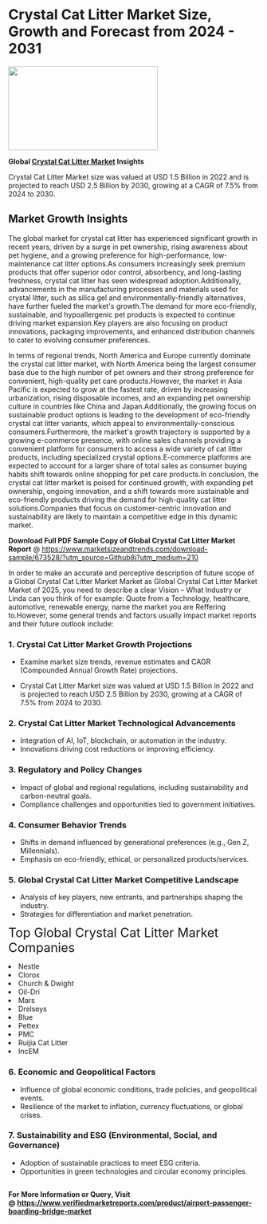 <H1>Crystal Cat Litter Market Size, Growth and Forecast from 2024 - 2031</H1><img class="aligncenter size-medium wp-image-584254" src="https://thirdeyenews.in/wp-content/uploads/2024/09/Global-Market-Research-300x168.jpeg" alt="" width="300" height="168" /><p><strong>Global&nbsp;<a href="https://www.marketsizeandtrends.com/download-sample/673528/?utm_source=Github8j?utm_medium=210">Crystal Cat Litter Market</a> Insights</strong></p><p>Crystal Cat Litter Market size was valued at USD 1.5 Billion in 2022 and is projected to reach USD 2.5 Billion by 2030, growing at a CAGR of 7.5% from 2024 to 2030.</p><p><h2>Market Growth Insights</h2> <p>The global market for crystal cat litter has experienced significant growth in recent years, driven by a surge in pet ownership, rising awareness about pet hygiene, and a growing preference for high-performance, low-maintenance cat litter options.As consumers increasingly seek premium products that offer superior odor control, absorbency, and long-lasting freshness, crystal cat litter has seen widespread adoption.Additionally, advancements in the manufacturing processes and materials used for crystal litter, such as silica gel and environmentally-friendly alternatives, have further fueled the market's growth.The demand for more eco-friendly, sustainable, and hypoallergenic pet products is expected to continue driving market expansion.Key players are also focusing on product innovations, packaging improvements, and enhanced distribution channels to cater to evolving consumer preferences.</p> <p>In terms of regional trends, North America and Europe currently dominate the crystal cat litter market, with North America being the largest consumer base due to the high number of pet owners and their strong preference for convenient, high-quality pet care products.However, the market in Asia Pacific is expected to grow at the fastest rate, driven by increasing urbanization, rising disposable incomes, and an expanding pet ownership culture in countries like China and Japan.Additionally, the growing focus on sustainable product options is leading to the development of eco-friendly crystal cat litter variants, which appeal to environmentally-conscious consumers.Furthermore, the market's growth trajectory is supported by a growing e-commerce presence, with online sales channels providing a convenient platform for consumers to access a wide variety of cat litter products, including specialized crystal options.E-commerce platforms are expected to account for a larger share of total sales as consumer buying habits shift towards online shopping for pet care products.In conclusion, the crystal cat litter market is poised for continued growth, with expanding pet ownership, ongoing innovation, and a shift towards more sustainable and eco-friendly products driving the demand for high-quality cat litter solutions.Companies that focus on customer-centric innovation and sustainability are likely to maintain a competitive edge in this dynamic market.</p> <p><span class=""><strong>Download Full PDF Sample Copy of Global Crystal Cat Litter Market Report</strong> @ <a href="https://www.marketsizeandtrends.com/download-sample/673528/?utm_source=Github8j?utm_medium=210" target="_blank">https://www.marketsizeandtrends.com/download-sample/673528/?utm_source=Github8j?utm_medium=210</a></span></p><p>In order to make an accurate and perceptive description of future scope of a Global&nbsp;Crystal Cat Litter Market Market as Global&nbsp;Crystal Cat Litter Market Market of 2025, you need to describe a clear Vision &ndash; What Industry or Linda can you think of for example: Quote from a Technology, healthcare, automotive, renewable energy, name the market you are Reffering to.However, some general trends and factors usually impact market reports and their future outlook include:</p><h3>1.&nbsp;<strong>Crystal Cat Litter Market Growth Projections</strong></h3><ul><li>Examine market size trends, revenue estimates and CAGR (Compounded Annual Growth Rate) projections.</li><li><p>Crystal Cat Litter Market size was valued at USD 1.5 Billion in 2022 and is projected to reach USD 2.5 Billion by 2030, growing at a CAGR of 7.5% from 2024 to 2030.</p></li></ul><h3>2.&nbsp;<strong>Crystal Cat Litter Market Technological Advancements</strong></h3><ul><li>Integration of AI, IoT, blockchain, or automation in the industry.</li><li>Innovations driving cost reductions or improving efficiency.</li></ul><h3>3.&nbsp;<strong>Regulatory and Policy Changes</strong></h3><ul><li>Impact of global and regional regulations, including sustainability and carbon-neutral goals.</li><li>Compliance challenges and opportunities tied to government initiatives.</li></ul><h3>4.&nbsp;<strong>Consumer Behavior Trends</strong></h3><ul><li>Shifts in demand influenced by generational preferences (e.g., Gen Z, Millennials).</li><li>Emphasis on eco-friendly, ethical, or personalized products/services.</li></ul><h3>5.&nbsp;<strong>Global Crystal Cat Litter Market Competitive Landscape</strong></h3><ul><li>Analysis of key players, new entrants, and partnerships shaping the industry.</li><li>Strategies for differentiation and market penetration.</li></ul><p data-pm-slice="1 1 []"><span style="color: inherit; font-family: inherit; font-size: 25px;">Top Global Crystal Cat Litter Market Companies</span></p><div class="" data-test-id=""><p><li>Nestle</li><li> Clorox</li><li> Church & Dwight</li><li> Oil-Dri</li><li> Mars</li><li> Drelseys</li><li> Blue</li><li> Pettex</li><li> PMC</li><li> Ruijia Cat Litter</li><li> IncEM</li></p></div><h3>6.&nbsp;<strong>Economic and Geopolitical Factors</strong></h3><ul><li>Influence of global economic conditions, trade policies, and geopolitical events.</li><li>Resilience of the market to inflation, currency fluctuations, or global crises.</li></ul><h3>7.&nbsp;<strong>Sustainability and ESG (Environmental, Social, and Governance)</strong></h3><ul><li>Adoption of sustainable practices to meet ESG criteria.</li><li>Opportunities in green technologies and circular economy principles.</li></ul><h2><strong style="font-size: 14px;">For More Information or Query, Visit @&nbsp;</strong><a style="background-color: #ffffff; font-size: 14px;" href="https://www.marketsizeandtrends.com/report/crystal-cat-litter-market/" target="_blank">https://www.verifiedmarketreports.com/product/airport-passenger-boarding-bridge-market</a></h2>
